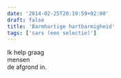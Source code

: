 ```yaml
---
date: '2014-02-25T20:19:59+02:00'
draft: false
title: 'Barmhartige hartbarmigheid'
tags: ['sars (een selectie)']
---
```


Ik help graag <br>
mensen <br>
de afgrond in.
